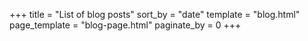 +++
title = "List of blog posts"
sort_by = "date"
template = "blog.html"
page_template = "blog-page.html"
paginate_by = 0
+++
